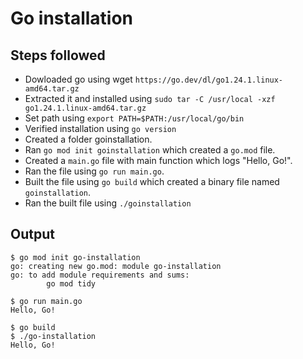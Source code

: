 # Go installation

## Steps followed

- Dowloaded go using wget `https://go.dev/dl/go1.24.1.linux-amd64.tar.gz`
- Extracted it and installed using `sudo tar -C /usr/local -xzf go1.24.1.linux-amd64.tar.gz`
- Set path using `export PATH=$PATH:/usr/local/go/bin`
- Verified installation using `go version`
- Created a folder goinstallation.
- Ran `go mod init goinstallation` which created a `go.mod` file.
- Created a `main.go` file with main function which logs "Hello, Go!".
- Ran the file using `go run main.go`.
- Built the file using `go build` which created a binary file named `goinstallation`.
- Ran the built file using `./goinstallation`

## Output

```
$ go mod init go-installation
go: creating new go.mod: module go-installation
go: to add module requirements and sums:
        go mod tidy

$ go run main.go
Hello, Go!

$ go build
$ ./go-installation
Hello, Go!
```
